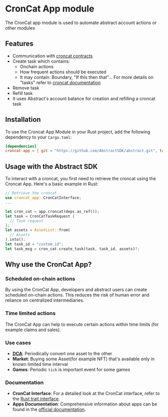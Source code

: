 # CronCat App module

The CronCat app module is used to automate abstract account actions or other modules

## Features
- Communication with [croncat contracts](https://docs.cron.cat/docs/deployed-contracts/)
- Create task which contains:
  - Onchain actions
  - How frequent actions should be executed
  - It may contain: Boundary, "If this then that"... For more details on "tasks" refer to [croncat documentation](https://docs.cron.cat/docs/task-anatomy/)
- Remove task
- Refill task
- It uses Abstract's account balance for creation and refilling a croncat task 

## Installation

To use the Croncat App Module in your Rust project, add the following dependency to your `Cargo.toml`:
```toml
[dependencies]
croncat-app = { git = "https://github.com/AbstractSDK/abstract.git", tag="v0.18.0", default-features = false }
```

## Usage with the Abstract SDK
To interact with a croncat, you first need to retrieve the croncat using the Croncat App. Here's a basic example in Rust:
```rust
// Retrieve the croncat
use croncat_app::CronCatInterface;
...

let cron_cat = app.croncat(deps.as_ref());
let task = CronCatTaskRequest {
  // Task request
};
let assets = AssetList::from(
  // Assets
).into();
let task_id = "custom_id";
let task_msg = cron_cat.create_task(task, task_id, assets)?;
```

## Why use the CronCat App?

### Scheduled on-chain actions
By using the CronCat App, developers and abstract users can create scheduled on-chain actions. This reduces the risk of human error and reliance on centralized intermediaries.

### Time limited actions
The CronCat App can help to execute certain actions within time limits (for example claims and sales).

### Use cases
- **[DCA](../dca/README.md)**: Periodically convert one asset to the other
- **Market**: Buying some Asset(for example NFT) that's available only in known limited time interval
- **Games**: Periodic `tick` is important event for some games 

### Documentation
- **CronCat Interface**: For a detailed look at the CronCat interface, refer to the [Rust trait interface](https://github.com/AbstractSDK/abstract/blob/cd81ad219973767feeb09809782300412956073f/modules/contracts/apps/croncat/src/api.rs#L21).
- **Apps Documentation**: Comprehensive information about apps can be found in the [official documentation](https://docs.abstract.money/3_framework/7_module_types.html#apps).

